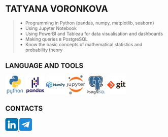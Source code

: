 # TATYANA VORONKOVA

> * Programming in Python (pandas, numpy, matplotlib, seaborn)
> * Using Jupyter Notebook
> * Using PowerBI and Tableau for data visualisation and dashboards
> * Making queries в PostgreSQL
> * Know the basic concepts of mathematical statistics and probability theory

## LANGUAGE AND TOOLS

<img src="assets/img/icons/python-original-wordmark.svg" width="60" height="60"> <img src="assets/img/icons/pandas-original-wordmark.svg" width="60" height="60"> <img src="assets/img/icons/numpy-original-wordmark.svg" width="60" height="60"> <img src="assets/img/icons/jupyter-original-wordmark.svg" width="60" height="60"> <img src="assets/img/icons/postgresql-original-wordmark.svg" width="60" height="60"> <img src="assets/img/icons/git-original-wordmark.svg" width="60" height="60">
          
## CONTACTS

<a href="https://www.linkedin.com/in/tatyanavoronkova" target="_blank">
  <img src="assets/img/icons/linkedin.png" width="40" height="40">
</a>
<a href="https://t.me/t_n_ya" target="_blank">
  <img src="assets/img/icons/telegram.png" width="40" height="40">
</a>
